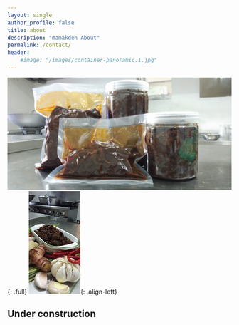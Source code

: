```yaml
---
layout: single
author_profile: false
title: about
description: "mamakden About"
permalink: /contact/
header:
    #image: "/images/container-panoramic.1.jpg"
---
```

![full](/images/container-panoramic.jpg)
{: .full}
![image-left](/images/rendang-horizonal-1.jpg){: .align-left}

## Under construction 
